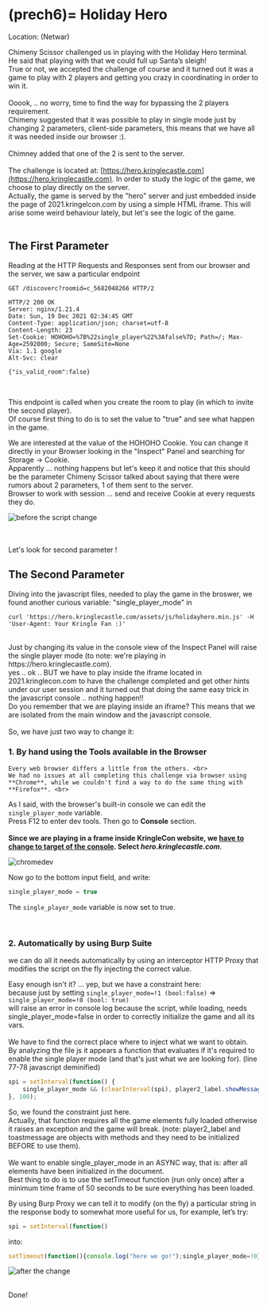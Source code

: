 (prech6)=
Holiday Hero
=======================

Location: (Netwar)

Chimeny Scissor challenged us in playing with the Holiday Hero terminal. <br/>
He said that playing with that we could full up Santa’s sleigh!<br />
True or not, we accepted the challenge of course and it turned out it was a game to play with 2 players and getting you 
crazy in coordinating in order to win it.
<br/><br/>
Ooook, .. no worry, time to find the way for bypassing the 2 players requirement. <br>
Chimeny suggested that it was possible to play in single mode just by changing 2 parameters, client-side parameters, this means
that we have all it was needed inside our browser :). <br>
<br>
Chimney added that one of the 2 is sent to the server. <br>
<br/>
The challenge is located at: [https://hero.kringlecastle.com](https://hero.kringlecastle.com).
In order to study the logic of the game, we choose to play directly on the server. <br>
Actually, the game is served by the "hero" server and just embedded inside the page of 2021.kringelcon.com by using a 
simple HTML iframe. 
This will arise some weird behaviour lately, but let's see the logic of the game. 
<br/>
<br/>

## The First Parameter

Reading at the HTTP Requests and Responses sent from our browser and the server, we saw a particular endpoint

```Http
GET /discoverc?roomid=c_5682048266 HTTP/2

HTTP/2 200 OK
Server: nginx/1.21.4
Date: Sun, 19 Dec 2021 02:34:45 GMT
Content-Type: application/json; charset=utf-8
Content-Length: 23
Set-Cookie: HOHOHO=%7B%22single_player%22%3Afalse%7D; Path=/; Max-Age=2592000; Secure; SameSite=None
Via: 1.1 google
Alt-Svc: clear

{"is_valid_room":false}
```
<br/>

This endpoint is called when you create the room to play (in which to invite the second player). <br>
Of course first thing to do is to set the value to "true" and see what happen in the game. 

We are interested at the value of the HOHOHO Cookie.
You can change it directly in your Browser looking in the "Inspect" Panel and searching for Storage -> Cookie. <br>
Apparently ... nothing happens but let's keep it and notice that this should be the parameter Chimeny Scissor talked about saying that there were rumors about 2 parameters, 1 of them sent to the server. <br>
Browser to work with session ... send and receive Cookie at every requests they do. 
<br/>

![before the script change](images/sleigh-before.png)

<br />
<br/>
Let's look for second parameter !

## The Second Parameter
Diving into the javascript files, needed to play the game in the broswer, we found another curious variable: "single_player_mode" in 
<br/>
```
curl 'https://hero.kringlecastle.com/assets/js/holidayhero.min.js' -H 'User-Agent: Your Kringle Fan :)' 
```
<br/>
Just by changing its value in the console view of the Inspect Panel  will raise the single player mode (to note: we're playing in https://hero.kringlecastle.com). 
<br/>
yes .. ok .. BUT we have to play inside the iframe located in 2021.kringlecon.com to have the challenge completed and get other hints under our user session
and it turned out that doing the same easy trick in the javascript console .. nothing happen!!
<br/>Do you remember that we are playing inside an iframe? This means that we are isolated from the main window and the javascript console. 
<br/><br />
So, we have just two way to change it: <br/> 

### 1\. By hand using the Tools available in the Browser

```{warning}
Every web browser differs a little from the others. <br>
We had no issues at all completing this challenge via browser using **Chrome**, while we couldn't find a way to do the same thing with **Firefox**. <br>
```
As I said, with the browser's built-in console we can edit the `single_player_mode` variable. <br>
Press F12 to enter dev tools. Then go to **Console** section. <br> <br>
 **Since we are playing in a frame inside KringleCon website, we <ins>have to change to target of the console</ins>. Select *hero.kringlecastle.com***.

 ![chromedev](images/prech6_chromedev.png)

 Now go to the bottom input field, and write:
 ```JavaScript
single_player_mode = true
 ```
The `single_player_mode` variable is now set to true.

<br/>

### 2\. Automatically by using Burp Suite  

we can do all it needs automatically by using an interceptor HTTP Proxy that modifies the script on the fly injecting the correct value.  

Easy enough isn't it? ... yep, but we have a constraint here: <br/>
because just by setting `single_player_mode=!1 (bool:false)`  ⇒ `single_player_mode=!0 (bool: true)`   
will raise an error in console log because the script, while loading, needs single_player_mode=false in order to correctly initialize the game and all its vars.<br/>
<br/>
We have to find the correct place where to inject what we want to obtain. 
<br />
By analyzing the file js it appears a function that evaluates if it's required to enable the single player mode (and that's just what we are looking for).
(line 77-78 javascript deminified)
<br />

```JavaScript
spi = setInterval(function() {
    single_player_mode && (clearInterval(spi), player2_label.showMessage("P2: COMPUTER (On)"), player2_power_button.anims.play("power_on"), toastmessage.showMessage("Player 2 (COMPUTER) has joined!"), player2_power_button.anims.pause())
}, 100);
```

So, we found the constraint just here. <br>
Actually, that function requires all the game elements fully loaded otherwise it raises an exception and the game will break. 
(note: player2_label and toastmessage are objects with methods and they need to be initialized BEFORE to use them). 
<br/>
<br/>
We want to enable single_player_mode in an ASYNC way, that is: after all elements have been initialized in the document.<br /> 
Best thing to do is to use the setTimeout function (run only once) after a minimum time frame of 50 seconds to be sure everything has been loaded. 

By using Burp Proxy we can tell it to modify (on the fly) a particular string in the response body to somewhat more useful for us, for example, let’s try:  

```JavaScript
spi = setInterval(function()
```
into:

```JavaScript
setTimeout(function(){console.log("here we go!");single_player_mode=!0},50000);spi = setInterval(function()
```

![after the change](images/sleigh-after.png)
<br/>
<br />

Done!
